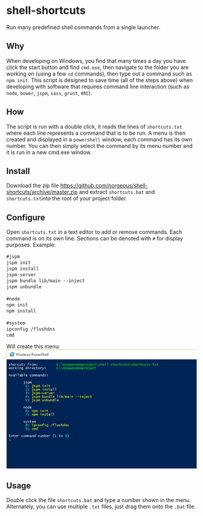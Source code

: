 # shell-shortcuts
Run many predefined shell commands from a single launcher.

## Why
When developing on Windows, you find that many times a day you have click the start button and find ```cmd.exe```, then navigate to the folder you are working on (using a few ```cd``` commands), then type out a command such as ```npm init```.
This script is designed to save time (all of the steps above) when developing with software that requires command line interaction (such as ```node```, ```bower```, ```jspm```, ```sass```, ```grunt```, etc). 

## How
The script is run with a double click, it reads the lines of ```shortcuts.txt``` where each line represents a command that is to be run.
A menu is then created and displayed in a ```powershell``` window, each command has its own number. You can then simply select the command by its menu number and it is run in a new cmd.exe window.

## Install
Download the zip file https://github.com/norgeous/shell-shortcuts/archive/master.zip and extract ```shortcuts.bat``` and ```shortcuts.txt```into the root of your project folder.

## Configure
Open ```shortcuts.txt``` in a text editor to add or remove commands. Each command is on its own line.
Sections can be denoted with ```#``` for display purposes. Example:
```
#jspm
jspm init
jspm install
jspm-server
jspm bundle lib/main --inject
jspm unbundle

#node
npm init
npm install

#system
ipconfig /flushdns
cmd
```
Will create this menu:
![ScreenShot](preview.png)

## Usage
Double click the file ```shortcuts.bat``` and type a number shown in the menu.
Alternately, you can use multiple ```.txt``` files, just drag them onto the ```.bat``` file.
